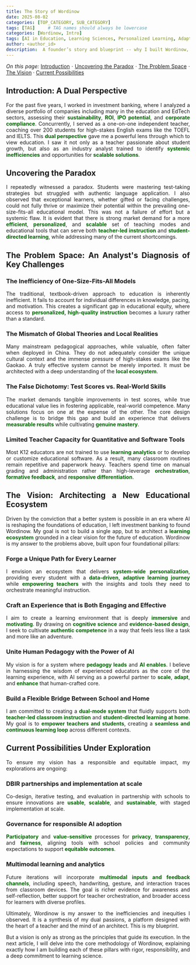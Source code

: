 ```yaml
---
title: The Story of Wordinow
date: 2025-08-02
categories: [TOP_CATEGORY, SUB_CATEGORY]
tags: [TAG]     # TAG names should always be lowercase
categories: [Wordinow, Intro]
tags: [AI in Education, Learning Sciences, Personalized Learning, Adaptive Learning, Educational Equity, Teacher-Facing Analytics, Data-Driven Systems, Cognitive Science, Evidence-Based Design, Learning Analytics, HCI in Education, Gamification, Cross-Context Learning, Responsible AI, DBIR Partnerships, Founder Story]
author: <author_id>        
description:  A founder’s story and blueprint -- why I built Wordinow, the systemic problems I aim to solve, and the four pillars guiding a responsible, scalable learning ecosystem.
---
```


<div style="text-align: justify;">


<p><em>On this page:</em>
<a href="#introduction">Introduction</a> ·
<a href="#paradox">Uncovering the Paradox</a> ·
<a href="#problem-space">The Problem Space</a> ·
<a href="#vision">The Vision</a> ·
<a href="#exploration">Current Possibilities</a>
</p>

<h2 id="introduction">Introduction: A Dual Perspective</h2>
<p>For the past five years, I worked in investment banking, where I analyzed a diverse portfolio of companies including many in the education and EdTech sectors, assessing their <strong style="color:#006400;">sustainability</strong>, <strong style="color:#006400;">ROI</strong>, <strong style="color:#006400;">IPO potential</strong>, and <strong style="color:#006400;">corporate compliance</strong>. Concurrently, I served as a one-on-one independent teacher, coaching over 200 students for high-stakes English exams like the TOEFL and IELTS. This <strong style="color:#006400;">dual perspective</strong> gave me a powerful lens through which to view education. I saw it not only as a teacher passionate about student growth, but also as an industry analyst trained to identify <strong style="color:#006400;">systemic inefficiencies</strong> and opportunities for <strong style="color:#006400;">scalable solutions</strong>.</p>

<h2 id="paradox">Uncovering the Paradox</h2>
<p>I repeatedly witnessed a paradox. Students were mastering test-taking strategies but struggled with authentic language application. I also observed that exceptional learners, whether gifted or facing challenges, could not fully thrive or maximize their potential within the prevailing one-size-fits-all educational model. This was not a failure of effort but a systemic flaw. It is evident that there is strong market demand for a more <strong style="color:#006400;">efficient</strong>, <strong style="color:#006400;">personalized</strong>, and <strong style="color:#006400;">scalable</strong> set of teaching modes and educational tools that can serve both <strong style="color:#006400;">teacher-led instruction</strong> and <strong style="color:#006400;">student-directed learning</strong>, while addressing many of the current shortcomings.</p>

<h2 id="problem-space">The Problem Space: An Analyst's Diagnosis of Key Challenges</h2>

<h3 id="problem-inefficiency">The Inefficiency of One-Size-Fits-All Models</h3>
<p>The traditional, textbook-driven approach to education is inherently inefficient. It fails to account for individual differences in knowledge, pacing, and motivation. This creates a significant gap in educational equity, where access to <strong style="color:#006400;">personalized, high-quality instruction</strong> becomes a luxury rather than a standard.</p>

<h3 id="problem-mismatch">The Mismatch of Global Theories and Local Realities</h3>
<p>Many mainstream pedagogical approaches, while valuable, often falter when deployed in China. They do not adequately consider the unique cultural context and the immense pressure of high-stakes exams like the Gaokao. A truly effective system cannot be merely imported. It must be architected with a deep understanding of the <strong style="color:#006400;">local ecosystem</strong>.</p>

<h3 id="problem-dichotomy">The False Dichotomy: Test Scores vs. Real-World Skills</h3>
<p>The market demands tangible improvements in test scores, while true educational value lies in fostering applicable, real-world competence. Many solutions focus on one at the expense of the other. The core design challenge is to bridge this gap and build an experience that delivers <strong style="color:#006400;">measurable results</strong> while cultivating <strong style="color:#006400;">genuine mastery</strong>.</p>

<h3 id="problem-teacher-capacity">Limited Teacher Capacity for Quantitative and Software Tools</h3>
<p>Most K12 educators are not trained to use <strong style="color:#006400;">learning analytics</strong> or to develop or customize educational software. As a result, many classroom routines remain repetitive and paperwork heavy. Teachers spend time on manual grading and administration rather than high-leverage <strong style="color:#006400;">orchestration</strong>, <strong style="color:#006400;">formative feedback</strong>, and <strong style="color:#006400;">responsive differentiation</strong>.</p>

<h2 id="vision">The Vision: Architecting a New Educational Ecosystem</h2>
<p>Driven by the conviction that a better system is possible in an era where AI is reshaping the foundations of education, I left investment banking to found Wordinow. My goal is not to build a single app, but to architect a <strong style="color:#006400;">learning ecosystem</strong> grounded in a clear vision for the future of education. Wordinow is my answer to the problems above, built upon four foundational pillars:</p>

<h3 id="vision-path">Forge a Unique Path for Every Learner</h3>
<p>I envision an ecosystem that delivers <strong style="color:#006400;">system-wide personalization</strong>, providing every student with a <strong style="color:#006400;">data-driven, adaptive learning journey</strong> while <strong style="color:#006400;">empowering teachers</strong> with the insights and tools they need to orchestrate meaningful instruction.</p>

<h3 id="vision-engagement">Craft an Experience that is Both Engaging and Effective</h3>
<p>I aim to create a learning environment that is deeply <strong style="color:#006400;">immersive</strong> and <strong style="color:#006400;">motivating</strong>. By drawing on <strong style="color:#006400;">cognitive science</strong> and <strong style="color:#006400;">evidence-based design</strong>, I seek to cultivate <strong style="color:#006400;">authentic competence</strong> in a way that feels less like a task and more like an adventure.</p>

<h3 id="vision-pedagogy-ai">Unite Human Pedagogy with the Power of AI</h3>
<p>My vision is for a system where <strong style="color:#006400;">pedagogy leads</strong> and <strong style="color:#006400;">AI enables</strong>. I believe in harnessing the wisdom of experienced educators as the core of the learning experience, with AI serving as a powerful partner to <strong style="color:#006400;">scale</strong>, <strong style="color:#006400;">adapt</strong>, and <strong style="color:#006400;">enhance</strong> that human-crafted core.</p>

<h3 id="vision-cross-context">Build a Flexible Bridge Between School and Home</h3>
<p>I am committed to creating a <strong style="color:#006400;">dual-mode system</strong> that fluidly supports both <strong style="color:#006400;">teacher-led classroom instruction</strong> and <strong style="color:#006400;">student-directed learning at home</strong>. My goal is to <strong style="color:#006400;">empower teachers and students</strong>, creating a <strong style="color:#006400;">seamless and continuous learning loop</strong> across different contexts.</p>

<h2 id="exploration">Current Possibilities Under Exploration</h2>
<p>To ensure my vision has a responsible and equitable impact, my explorations are ongoing:</p>

<h3 id="explore-dbir">DBIR partnerships and implementation at scale</h3>
<p>Co-design, iterative testing, and evaluation in partnership with schools to ensure innovations are <strong style="color:#006400;">usable</strong>, <strong style="color:#006400;">scalable</strong>, and <strong style="color:#006400;">sustainable</strong>, with staged implementation at scale.</p>

<h3 id="explore-governance">Governance for responsible AI adoption</h3>
<p><strong style="color:#006400;">Participatory</strong> and <strong style="color:#006400;">value-sensitive</strong> processes for <strong style="color:#006400;">privacy</strong>, <strong style="color:#006400;">transparency</strong>, and <strong style="color:#006400;">fairness</strong>, aligning tools with school policies and community expectations to support <strong style="color:#006400;">equitable outcomes</strong>.</p>

<h3 id="explore-multimodal">Multimodal learning and analytics</h3>
<p>Future iterations will incorporate <strong style="color:#006400;">multimodal inputs and feedback channels</strong>, including speech, handwriting, gesture, and interaction traces from classroom devices. The goal is richer evidence for awareness and self-reflection, better support for teacher orchestration, and broader access for learners with diverse profiles.</p>


<p>Ultimately, Wordinow is my answer to the inefficiencies and inequities I observed. It is a synthesis of my dual passions, a platform designed with the heart of a teacher and the mind of an architect. This is my blueprint.</p>

<p>But a vision is only as strong as the principles that guide its execution. In the next article, I will delve into the core methodology of Wordinow, explaining exactly how I am building each of these pillars with rigor, responsibility, and a deep commitment to learning science.</p>



</div>


